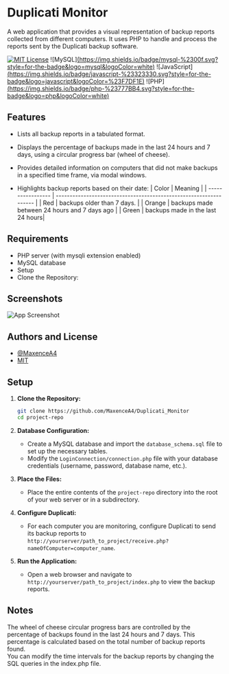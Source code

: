# Duplicati Monitor
A web application that provides a visual representation of backup reports collected from different computers. It uses PHP to handle and process the reports sent by the Duplicati backup software.

[![MIT License](https://img.shields.io/badge/License-MIT-green.svg)](https://github.com/MaxenceA4/Duplicati_Monitor/blob/master/LICENSE)
![MySQL][(https://img.shields.io/badge/mysql-%2300f.svg?style=for-the-badge&logo=mysql&logoColor=white)](https://www.mysql.com/)
![JavaScript][(https://img.shields.io/badge/javascript-%23323330.svg?style=for-the-badge&logo=javascript&logoColor=%23F7DF1E)](https://developer.mozilla.org/en/docs/Web/JavaScript)
![PHP][(https://img.shields.io/badge/php-%23777BB4.svg?style=for-the-badge&logo=php&logoColor=white)](https://www.php.net/manual/en/intro-whatis.php)

## Features

- Lists all backup reports in a tabulated format.
- Displays the percentage of backups made in the last 24 hours and 7 days, using a circular progress bar (wheel of cheese).
- Provides detailed information on computers that did not make backups in a specified time frame, via modal windows.

- Highlights backup reports based on their date:
| Color             | Meaning                                                                |
| ----------------- | ------------------------------------------------------------------ |
| Red | backups older than 7 days. |
| Orange | backups made between 24 hours and 7 days ago |
| Green | backups made in the last 24 hours|




## Requirements
- PHP server (with mysqli extension enabled)
- MySQL database
- Setup
- Clone the Repository:
## Screenshots

![App Screenshot](https://via.placeholder.com/468x300?text=App+Screenshot+Here)


## Authors and License

- [@MaxenceA4](https://www.github.com/MaxenceA4)
- [MIT](https://choosealicense.com/licenses/mit/)
## Setup

1. **Clone the Repository:**
   ```sh
   git clone https://github.com/MaxenceA4/Duplicati_Monitor
   cd project-repo
   ```
   
2. **Database Configuration:**
   - Create a MySQL database and import the `database_schema.sql` file to set up the necessary tables.
   - Modify the `LoginConnection/connection.php` file with your database credentials (username, password, database name, etc.).

3. **Place the Files:**
   - Place the entire contents of the `project-repo` directory into the root of your web server or in a subdirectory.

4. **Configure Duplicati:**
   - For each computer you are monitoring, configure Duplicati to send its backup reports to `http://yourserver/path_to_project/receive.php?nameOfComputer=computer_name`.

5. **Run the Application:**
   - Open a web browser and navigate to `http://yourserver/path_to_project/index.php` to view the backup reports.

## Notes
The wheel of cheese circular progress bars are controlled by the percentage of backups found in the last 24 hours and 7 days. This percentage is calculated based on the total number of backup reports found. <br>
You can modify the time intervals for the backup reports by changing the SQL queries in the index.php file.
